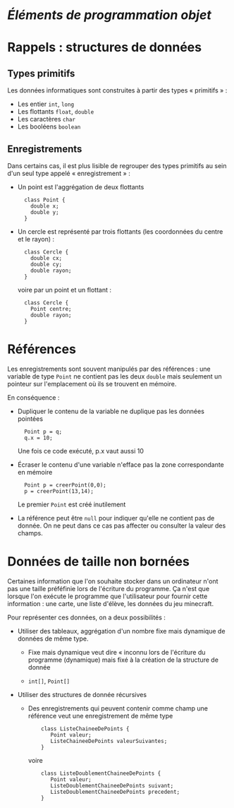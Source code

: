 *Éléments de programmation objet*
===================================

Rappels : structures de données
===============================


Types primitifs
---------------

Les données informatiques sont construites à partir des types « primitifs » :

- Les entier `int`, `long`
- Les flottants `float`, `double` 
- Les caractères `char`
- Les booléens `boolean`

Enregistrements
---------------

Dans certains cas, il est plus lisible de regrouper des types primitifs au sein d'un seul type appelé « enregistrement » :

- Un point est l'aggrégation de deux flottants

        class Point {
          double x;
          double y;
        }

- Un cercle est représenté par trois flottants (les coordonnées du centre et le rayon) :

        class Cercle {
          double cx;
          double cy;
          double rayon;
        }
    
    voire par un point et un flottant :

        class Cercle {
          Point centre;
          double rayon;
        }
    
Références
==========

Les enregistrements sont souvent manipulés par des références : une variable de type `Point` ne contient pas les deux `double` mais seulement un pointeur sur l'emplacement où ils se trouvent en mémoire.

En conséquence :

- Dupliquer le contenu de la variable ne duplique pas les données pointées

        Point p = q;
        q.x = 10;

    Une fois ce code exécuté, p.x vaut aussi 10

- Écraser le contenu d'une variable n'efface pas la zone correspondante en mémoire

        Point p = creerPoint(0,0);
        p = creerPoint(13,14);

    Le premier `Point` est créé inutilement

- La référence peut être `null` pour indiquer qu'elle ne contient pas de donnée. On ne peut dans ce cas pas affecter ou consulter la valeur des champs.
    

Données de taille non bornées
=============================

Certaines information que l'on souhaite stocker dans un ordinateur n'ont pas une taille préféfinie lors de l'écriture du programme. Ça n'est que lorsque l'on exécute le programme que l'utilisateur pour fournir cette information : une carte, une liste d'élève, les données du jeu minecraft.

Pour représenter ces données, on a deux possibilités :

- Utiliser des tableaux, aggrégation d'un nombre fixe mais dynamique de données de même type.

    - Fixe mais dynamique veut dire « inconnu lors de l'écriture du programme (dynamique) mais fixé à la création de la structure de donnée

    - `int[]`, `Point[]`

- Utiliser des structures de donnée récursives

    - Des enregistrements qui peuvent contenir comme champ une référence veut une enregistrement de même type
    
              class ListeChaineeDePoints {
                 Point valeur;
                 ListeChaineeDePoints valeurSuivantes;
              }
          
        voire
      
              class ListeDoublementChaineeDePoints {
                 Point valeur;
                 ListeDoublementChaineeDePoints suivant;
                 ListeDoublementChaineeDePoints precedent;
              }